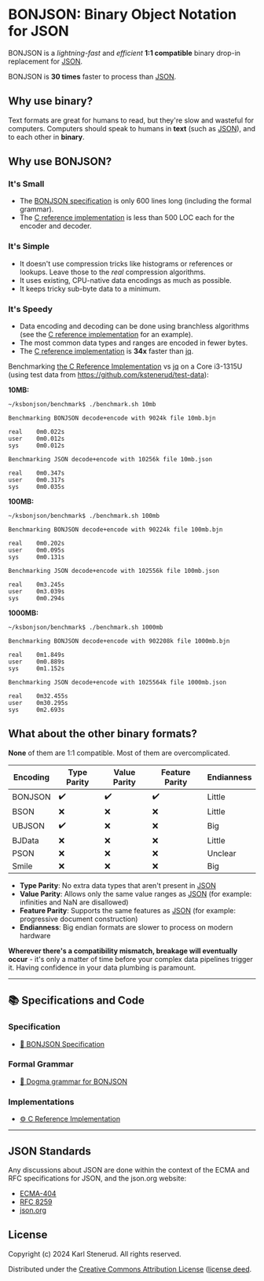 BONJSON: Binary Object Notation for JSON
========================================

BONJSON is a _lightning-fast_ and _efficient_ **1:1 compatible** binary drop-in replacement for [JSON](#json-standards).

BONJSON is **30 times** faster to process than [JSON](#json-standards).


Why use binary?
---------------

Text formats are great for humans to read, but they're slow and wasteful for computers. Computers should speak to humans in **text** (such as [JSON](#json-standards)), and to each other in **binary**.


Why use BONJSON?
----------------

### It's Small

* The [BONJSON specification](bonjson.md) is only 600 lines long (including the formal grammar).
* The [C reference implementation](https://github.com/kstenerud/ksbonjson/tree/main/library/src) is less than 500 LOC each for the encoder and decoder.

### It's Simple

* It doesn't use compression tricks like histograms or references or lookups. Leave those to the _real_ compression algorithms.
* It uses existing, CPU-native data encodings as much as possible.
* It keeps tricky sub-byte data to a minimum.

### It's Speedy

* Data encoding and decoding can be done using branchless algorithms (see the [C reference implementation](https://github.com/kstenerud/ksbonjson) for an example).
* The most common data types and ranges are encoded in fewer bytes.
* The [C reference implementation](https://github.com/kstenerud/ksbonjson) is **34x** faster than [jq](https://github.com/jqlang/jq).

Benchmarking [the C Reference Implementation](https://github.com/kstenerud/ksbonjson) vs [jq](https://github.com/jqlang/jq) on a Core i3-1315U (using test data from https://github.com/kstenerud/test-data):

**10MB:**

```
~/ksbonjson/benchmark$ ./benchmark.sh 10mb

Benchmarking BONJSON decode+encode with 9024k file 10mb.bjn

real    0m0.022s
user    0m0.012s
sys     0m0.012s

Benchmarking JSON decode+encode with 10256k file 10mb.json

real    0m0.347s
user    0m0.317s
sys     0m0.035s
```

**100MB:**

```
~/ksbonjson/benchmark$ ./benchmark.sh 100mb

Benchmarking BONJSON decode+encode with 90224k file 100mb.bjn

real    0m0.202s
user    0m0.095s
sys     0m0.131s

Benchmarking JSON decode+encode with 102556k file 100mb.json

real    0m3.245s
user    0m3.039s
sys     0m0.294s
```

**1000MB:**

```
~/ksbonjson/benchmark$ ./benchmark.sh 1000mb

Benchmarking BONJSON decode+encode with 902208k file 1000mb.bjn

real    0m1.849s
user    0m0.889s
sys     0m1.152s

Benchmarking JSON decode+encode with 1025564k file 1000mb.json

real    0m32.455s
user    0m30.295s
sys     0m2.693s
```


What about the other binary formats?
------------------------------------

**None** of them are 1:1 compatible. Most of them are overcomplicated.

| Encoding | Type Parity | Value Parity | Feature Parity | Endianness |
| -------- | ----------- | ------------ | -------------- | ---------- |
| BONJSON  |      ✔️      |      ✔️       |        ✔️       |   Little   |
| BSON     |      ❌     |      ❌      |        ❌      |   Little   |
| UBJSON   |      ✔️      |      ❌      |        ❌      |   Big      |
| BJData   |      ❌      |      ❌      |        ❌      |   Little   |
| PSON     |      ❌     |      ❌      |        ❌      |   Unclear  |
| Smile    |      ❌     |      ❌      |        ❌      |   Big      |

* **Type Parity**: No extra data types that aren't present in [JSON](#json-standards)
* **Value Parity**: Allows only the same value ranges as [JSON](#json-standards) (for example: infinities and NaN are disallowed)
* **Feature Parity**: Supports the same features as [JSON](#json-standards) (for example: progressive document construction)
* **Endianness**: Big endian formats are slower to process on modern hardware

**Wherever there's a compatibility mismatch, breakage will eventually occur** - it's only a matter of time before your complex data pipelines trigger it. Having confidence in your data plumbing is paramount.


-------------------------------------------------------------------------------

📚 Specifications and Code
--------------------------

### Specification

 * [📖 BONJSON Specification](bonjson.md)

### Formal Grammar

 * [🔡 Dogma grammar for BONJSON](bonjson.dogma)

### Implementations

 * [⚙️ C Reference Implementation](https://github.com/kstenerud/ksbonjson)

-------------------------------------------------------------------------------


JSON Standards
--------------

Any discussions about JSON are done within the context of the ECMA and RFC specifications for JSON, and the json.org website:

 * [ECMA-404](https://ecma-international.org/publications-and-standards/standards/ecma-404/)
 * [RFC 8259](https://www.rfc-editor.org/info/rfc8259)
 * [json.org](https://www.json.org)



License
-------

Copyright (c) 2024 Karl Stenerud. All rights reserved.

Distributed under the [Creative Commons Attribution License](https://creativecommons.org/licenses/by/4.0/legalcode) ([license deed](https://creativecommons.org/licenses/by/4.0).

